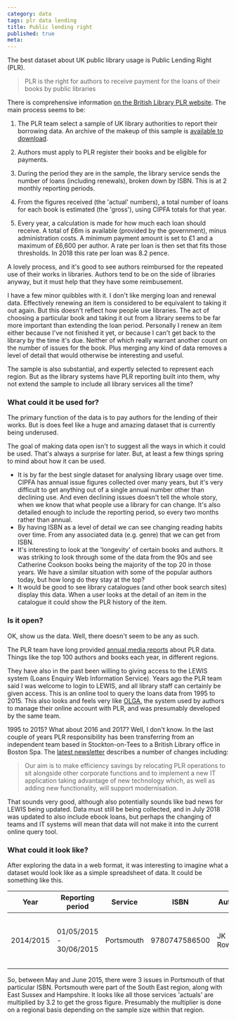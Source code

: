 ```yaml
---
category: data
tags: plr data lending
title: Public lending right
published: true
meta:
---
```


The best dataset about UK public library usage is Public Lending Right (PLR). 

> PLR is the right for authors to receive payment for the loans of their books by public libraries

There is comprehensive information [on the British Library PLR website](https://www.bl.uk/plr). The main process seems to be:

1. The PLR team select a sample of UK library authorities to report their borrowing data. An archive of the makeup of this sample is [available to download](https://www.bl.uk/plr/uk-sample-library-archive).

2. Authors must apply to PLR register their books and be eligible for payments.

3. During the period they are in the sample, the library service sends the number of loans (including renewals), broken down by ISBN. This is at 2 monthly reporting periods.

4. From the figures received (the 'actual' numbers), a total number of loans for each book is estimated (the 'gross'), using CIPFA totals for that year.

5. Every year, a calculation is made for how much each loan should receive. A total of £6m is available (provided by the government), minus administration costs. A minimum payment amount is set to £1 and a maximum of £6,600 per author. A rate per loan is then set that fits those thresholds. In 2018 this rate per loan was 8.2 pence.

A lovely process, and it's good to see authors reimbursed for the repeated use of their works in libraries. Authors tend to be on the side of libraries anyway, but it must help that they have some reimbusement. 

I have a few minor quibbles with it. I don't like merging loan and renewal data. Effectively renewing an item is considered to be equivalent to taking it out again. But this doesn't reflect how people use libraries. The act of choosing a particular book and taking it out from a library seems to be far more important than extending the loan period. Personally I renew an item either because I've not finished it yet, or because I can't get back to the library by the time it's due. Neither of which really warrant another count on the number of issues for the book. Plus merging any kind of data removes a level of detail that would otherwise be interesting and useful.

The sample is also substantial, and expertly selected to represent each region. But as the library systems have PLR reporting built into them, why not extend the sample to include all library services all the time?

### What could it be used for?

The primary function of the data is to pay authors for the lending of their works. But is does feel like a huge and amazing dataset that is currently being underused.

The goal of making data open isn't to suggest all the ways in which it could be used. That's always a surprise for later. But, at least a few things spring to mind about how it can be used.

- It is by far the best single dataset for analysing library usage over time. CIPFA has annual issue figures collected over many years, but it's very difficult to get anything out of a single annual number other than declining use. And even declining issues doesn't tell the whole story, when we know that what people use a library for can change. It's also detailed enough to include the reporting period, so every two months rather than annual.
- By having ISBN as a level of detail we can see changing reading habits over time. From any associated data (e.g. genre) that we can get from ISBN.
- It's interesting to look at the 'longevity' of certain books and authors. It was striking to look through some of the data from the 90s and see Catherine Cookson books being the majority of the top 20 in those years. We have a similar situation with some of the popular authors today, but how long do they stay at the top?
- It would be good to see library catalogues (and other book search sites) display this data. When a user looks at the detail of an item in the catalogue it could show the PLR history of the item.

### Is it open?

OK, show us the data. Well, there doesn't seem to be any as such.

The PLR team have long provided [annual media reports](https://www.bl.uk/plr/uk-media-centre) about PLR data. Things like the top 100 authors and books each year, in different regions.

They have also in the past been willing to giving access to the LEWIS system (Loans Enquiry Web Information Service). Years ago the PLR team said I was welcome to login to LEWIS, and all library staff can certainly be given access. This is an online tool to query the loans data from 1995 to 2015. This also looks and feels very like [OLGA](https://www.plr.uk.com/olga/login.aspx), the system used by authors to manage their online account with PLR, and was presumably developed by the same team.

1995 to 2015? What about 2016 and 2017? Well, I don't know. In the last couple of years PLR responsibility has been transferring from an independent team based in Stockton-on-Tees to a British Library office in Boston Spa. The [latest newsletter](https://www.bl.uk/britishlibrary/~/media/bl/global/services/plr/pdfs/newsletters/2018newsletter.pdf) describes a number of changes including:

>  Our aim is to make efficiency savings by relocating PLR operations to sit alongside other corporate functions and to implement a new IT application taking advantage of new technology which, as well as adding new functionality, will support modernisation. 

That sounds very good, although also potentially sounds like bad news for LEWIS being updated. Data must still be being collected, and in July 2018 was updated to also include ebook loans, but perhaps the changing of teams and IT systems will mean that data will not make it into the current online query tool.

### What could it look like?

After exploring the data in a web format, it was interesting to imagine what a dataset would look like as a simple spreadsheet of data. It could be something like this.

| Year | Reporting period | Service | ISBN | Author | Title | Actual | Gross | 
| ---- | ---------------- | ------- | ---- | ------ | ----- | ------ | ----- |
| 2014/2015 | 01/05/2015 - 30/06/2015 | Portsmouth | 9780747586500 | JK Rowling | Harry Potter and the Prisoner of Azkaban | 3 | 9.6 |

So, between May and June 2015, there were 3 issues in Portsmouth of that particular ISBN. Portsmouth were part of the South East region, along with East Sussex and Hampshire. It looks like all those services 'actuals' are multiplied by 3.2 to get the gross figure. Presumably the multiplier is done on a regional basis depending on the sample size within that region.
